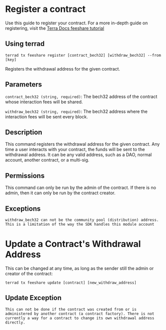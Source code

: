 # Register a contract

Use this guide to register your contract. For a more in-depth guide on registering, visit the [Terra Docs feeshare tutorial](https://docs.terra.money/develop/guides/register-feeshare)

## Using terrad

`terrad tx feeshare register [contract_bech32] [withdraw_bech32] --from [key]`

Registers the withdrawal address for the given contract.

## Parameters

`contract_bech32 (string, required)`: The bech32 address of the contract whose interaction fees will be shared.

`withdraw_bech32 (string, required)`: The bech32 address where the interaction fees will be sent every block.

## Description

This command registers the withdrawal address for the given contract. Any time a user interacts with your contract, the funds will be sent to the withdrawal address. It can be any valid address, such as a DAO, normal account, another contract, or a multi-sig.

## Permissions

This command can only be run by the admin of the contract. If there is no admin, then it can only be run by the contract creator.

## Exceptions

```text
withdraw_bech32 can not be the community pool (distribution) address. This is a limitation of the way the SDK handles this module account
```

# Update a Contract's Withdrawal Address

This can be changed at any time, as long as the sender still the admin or creator of the contract:

`terrad tx feeshare update [contract] [new_withdraw_address]`

## Update Exception

```text
This can not be done if the contract was created from or is administered by another contract (a contract factory). There is not currently a way for a contract to change its own withdrawal address directly.
```
